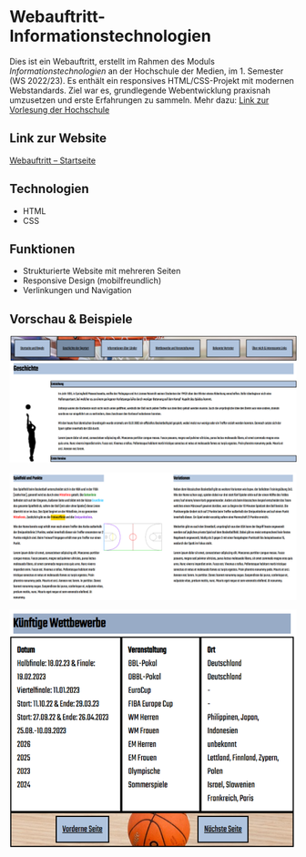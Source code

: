 # Webauftritt-Informationstechnologien

Dies ist ein Webauftritt, erstellt im Rahmen des Moduls *Informationstechnologien* an der Hochschule der Medien, im 1. Semester (WS 2022/23). 
Es enthält ein responsives HTML/CSS-Projekt mit modernen Webstandards. Ziel war es, grundlegende Webentwicklung praxisnah umzusetzen und erste Erfahrungen zu sammeln.
Mehr dazu: [Link zur Vorlesung der Hochschule](https://www.hdm-stuttgart.de/vorlesung_detail?ansicht=1&vorlid=5215263&sgbvsid=5171456)

## Link zur Website
[Webauftritt – Startseite](https://mxlynz.github.io/Webauftritt-Informationstechnologien/HTML/Home.html)

## Technologien
- HTML
- CSS

## Funktionen 
- Strukturierte Website mit mehreren Seiten
- Responsive Design (mobilfreundlich)
- Verlinkungen und Navigation

## Vorschau & Beispiele

![Screenshot der Navigationsleiste](assets/Screenshot1.png)

![Screenshot des Seiteninhalts](assets/Screenshot2.png)

![Screenshot der Mobil-Ansicht](assets/Screenshot3.png)
